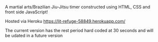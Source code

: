 A martial arts/Brazilian Jiu-Jitsu timer constructed using HTML, CSS and front side JavaScript!

Hosted via Heroku
https://lit-refuge-58849.herokuapp.com/

The current version has the rest period hard coded at 30 seconds and will be udated in a future version
